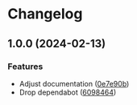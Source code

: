 # Changelog

## 1.0.0 (2024-02-13)


### Features

* Adjust documentation ([0e7e90b](https://github.com/chessmango/asdf-micro/commit/0e7e90b112cbc3b1dc3953cec9b9f875b910628e))
* Drop dependabot ([6098464](https://github.com/chessmango/asdf-micro/commit/60984640fb52083ce5dc72ea525100f09d97c6ff))
